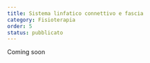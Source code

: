 ```yaml
---
title: Sistema linfatico connettivo e fascia
category: Fisioterapia
order: 5
status: pubblicato
---
```


Coming soon

